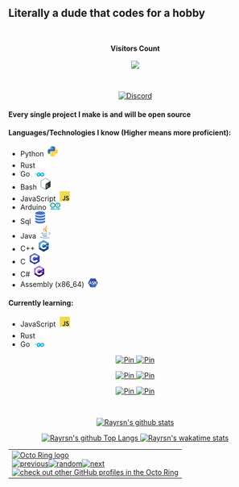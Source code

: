 ## Literally a dude that codes for a hobby

<div align="center">
<br><p align="centre"><b>Visitors Count</b></p>  
<a href="#"><p align="center"><img align="center" src="https://profile-counter.glitch.me/{Rayrsn}/count.svg" /></p> </a>
<br></div>

<p align="center">
    <a href="https://dsc.gg/rayr">
    <img alt="Discord" src="https://discord.c99.nl/widget/theme-4/616702462526488616.png" />
  </a>
</p>

#### Every single project I make is and will be open source

#### Languages/Technologies I know (Higher means more proficient):
* Python&nbsp; <img src=https://github.com/Rayrsn/Rayrsn/raw/main/img/python.png width=20>
* Rust&nbsp; <img src=https://github.com/Rayrsn/Rayrsn/raw/main/img/rust.png width=20>
* Go&nbsp; <img src=https://github.com/Rayrsn/Rayrsn/raw/main/img/go.png width=20>
* Bash&nbsp; <img src=https://github.com/Rayrsn/Rayrsn/raw/main/img/bash.png width=20>
* JavaScript&nbsp; <img src=https://github.com/Rayrsn/Rayrsn/raw/main/img/js.png width=20>
* Arduino&nbsp; <img src=https://github.com/Rayrsn/Rayrsn/raw/main/img/arduino.png width=20>
* Sql&nbsp; <img src=https://github.com/Rayrsn/Rayrsn/raw/main/img/sql.png width=20>
* Java&nbsp; <img src=https://github.com/Rayrsn/Rayrsn/raw/main/img/java.png width=20>
* C++&nbsp; <img src=https://github.com/Rayrsn/Rayrsn/raw/main/img/c-plus-plus.png width=20>
* C&nbsp; <img src=https://github.com/Rayrsn/Rayrsn/raw/main/img/c.png width=20>
* C#&nbsp; <img src=https://github.com/Rayrsn/Rayrsn/raw/main/img/c-sharp.png width=20>
* Assembly (x86_64)&nbsp; <img src=https://github.com/Rayrsn/Rayrsn/raw/main/img/assembly.png width=20>

#### Currently learning:
* JavaScript&nbsp; <img src=https://github.com/Rayrsn/Rayrsn/raw/main/img/js.png width=20>
* Rust&nbsp; <img src=https://github.com/Rayrsn/Rayrsn/raw/main/img/rust.png width=20>
* Go&nbsp; <img src=https://github.com/Rayrsn/Rayrsn/raw/main/img/go.png width=20>

<p align="center">
    <a href="https://github.com/Rayrsn/Discord-Custom-RPC">
    <img alt="Pin" src="https://github-readme-stats.vercel.app/api/pin/?username=Rayrsn&repo=Discord-Custom-RPC&show_owner=true&theme=radical" />
  </a>
    <a href="https://github.com/Rayrsn/Spotify-Ad-Killer">
    <img alt="Pin" src="https://github-readme-stats.vercel.app/api/pin/?username=Rayrsn&repo=Spotify-Ad-Killer&show_owner=true&theme=radical" />
  </a>
</p>

<p align="center">
  <a href="https://github.com/Rayrsn/Minecraft-Auto-Mod-Downloader">
    <img alt="Pin" src="https://github-readme-stats.vercel.app/api/pin/?username=Rayrsn&repo=Minecraft-Auto-Mod-Downloader&show_owner=true&theme=radical" />
  </a>
    <a href="https://github.com/Rayrsn/mcmodloader">
    <img alt="Pin" src="https://github-readme-stats.vercel.app/api/pin/?username=Rayrsn&repo=mcmodloader&show_owner=true&theme=radical" />
  </a>
</p>

<p align="center">
    <a href="https://github.com/Rayrsn/Discord-RPC-cli">
    <img alt="Pin" src="https://github-readme-stats.vercel.app/api/pin/?username=Rayrsn&repo=Discord-RPC-cli&show_owner=true&theme=radical" />
  </a>
<a href="https://github.com/Rayrsn/Weather-Cli">
    <img alt="Pin" src="https://github-readme-stats.vercel.app/api/pin/?username=Rayrsn&repo=Weather-Cli&show_owner=true&theme=radical" />
  </a>
</p>
  
<br>

<p align="center">
  <a href="https://github.com/Rayrsn?tab=repositories">
    <img alt="Rayrsn's github stats" src="https://github-readme-stats.vercel.app/api?username=Rayrsn&theme=radical&layout=compact&count_private=true" />
  </a>
</p>

<p align="center">
  <a href="https://github.com/Rayrsn?tab=repositories">
    <img alt="Rayrsn's github Top Langs" src="https://github-readme-stats.vercel.app/api/top-langs/?username=Rayrsn&langs_count=10&exclude_repo=dotfiles,BetterDiscord-Files&theme=radical&layout=compact" />
  </a>
     <a href="https://wakatime.com/@Rayr">
    <img alt="Rayrsn's wakatime stats" src="https://github-readme-stats.vercel.app/api/wakatime?username=Rayr&theme=radical" />
  </a>
</p>

 <table align="center"><tbody><tr><td><a href="https://octo-ring.com/"><img src="https://octo-ring.com/static/img/widget/top.png" width="99%" alt="Octo Ring logo" align="top"></a><br><a href="https://octo-ring.com/p/Rayrsn/prev"><img src="https://octo-ring.com/static/img/widget/prev.png" width="33%" alt="previous" align="top" title="previous profile"></a><a href="https://octo-ring.com/p/Rayrsn/random"><img src="https://octo-ring.com/static/img/widget/random.png" width="33%" alt="random" align="top" title="random profile"></a><a href="https://octo-ring.com/p/Rayrsn/next"><img src="https://octo-ring.com/static/img/widget/next.png" width="33%" alt="next" align="top" title="next profile"></a><br><a href="https://octo-ring.com/"><img src="https://octo-ring.com/static/img/widget/bottom.png" width="99%" alt="check out other GitHub profiles in the Octo Ring" align="top"></a></td></tr></tbody></table> 
